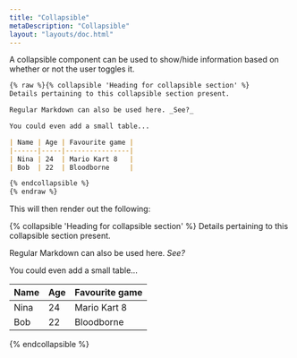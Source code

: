 ```yaml
---
title: "Collapsible"
metaDescription: "Collapsible"
layout: "layouts/doc.html"
---
```


A collapsible component can be used to show/hide information based on whether or not the user toggles it.

```md
{% raw %}{% collapsible 'Heading for collapsible section' %}
Details pertaining to this collapsible section present.

Regular Markdown can also be used here. _See?_

You could even add a small table...

| Name | Age | Favourite game |
|------|-----|----------------|
| Nina | 24  | Mario Kart 8   |
| Bob  | 22  | Bloodborne     |

{% endcollapsible %}
{% endraw %}
```

This will then render out the following:

{% collapsible 'Heading for collapsible section' %}
Details pertaining to this collapsible section present.

Regular Markdown can also be used here. _See?_

You could even add a small table...

| Name | Age | Favourite game |
|------|-----|----------------|
| Nina | 24  | Mario Kart 8   |
| Bob  | 22  | Bloodborne     |

{% endcollapsible %}
